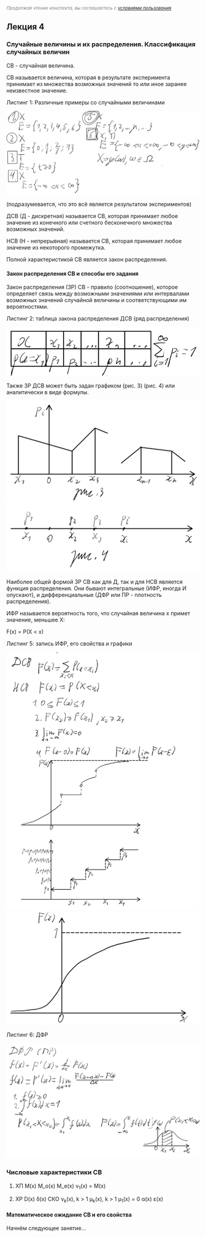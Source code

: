<small><i style="color: grey;">Продолжая чтение конспекта, вы соглашаетесь с [условиями пользования](LICENSE)</i></small>

## Лекция 4

### Случайные величины и их распределения. Классификация случайных величин

СВ - случайная величина.

СВ называется величина, которая в результате эксперимента принимает из множества возможных значений то или иное заранее неизвестное значение.

Листинг 1: Различные примеры со случайными величинами

<img src=source-figures/lect4-list1.png>

(подразумевается, что это всё является результатом экспериментов)

ДСВ (Д - дискретная) называется СВ, которая принимает любое значение из конечного или счетного бесконечного множества возможных значений.

НСВ (Н - непрерывная) называется СВ, которая принимает любое значение из некоторого промежутка.

Полной характеристикой СВ является закон распределения.

#### Закон распределения СВ и способы его задания

Закон распределения (ЗР) СВ - правило (соотношение), которое определяет связь между возможными значениями или интервалами возможных значений случайной величины и соответствующими им вероятностями.

Листинг 2: таблица закона распределения ДСВ (ряд распределения)

<img src=source-figures/lect4-list2.png>

Также ЗР ДСВ может быть задан графиком (рис. 3) (рис. 4) или аналитически в виде формулы.

<img src=source-figures/lect4-fig3.png>

<img src=source-figures/lect4-fig4.png>

Наиболее общей формой ЗР СВ как для Д, так и для НСВ является функция распределения. Они бывают интегральные (ИФР, иногда И опускают), и дифференциальные (ДФР или ПР - плотность распределения).

ИФР называется вероятность того, что случайная величина x примет значение, меньшее X:

F(x) = P(X < x)

Листинг 5: запись ИФР, его свойства и графики

<img src=source-figures/lect4-list5p1.png>

<img src=source-figures/lect4-list5p2.png>

Листинг 6: ДФР

<img src=source-figures/lect4-list6.png>

### Числовые характеристики СВ

1. ХП
    M(x)
    M_o(x)
    M_e(x)
    <a>&nu;</a><sub>1</sub>(x) = M(x)

2. ХР
    D(x)
    <a>&delta;</a>(x)      СКО
    <a>&nu;</a><sub>k</sub>(x), k > 1
    <a>&mu;</a><sub>k</sub>(x), k > 1         <a>&mu;</a><sub>1</sub>(x) = 0
    <a>&alpha;</a>(x)
    <a>&epsilon;</a>(x)

#### Математическое ожидание СВ и его свойства

Начнём следующее занятие...
